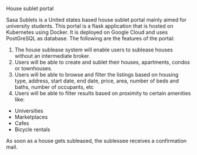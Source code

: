 House sublet portal

Sasa Sublets is a United states based house sublet portal mainly aimed for university students.
This portal is a flask application that is hosted on Kubernetes using Docker. It is deployed on Google Cloud and uses PostGreSQL as database.
The following are the features of the portal:
1. The house sublease system will enable users to sublease houses without an intermediate broker.
2.	Users will be able to create and sublet their houses, apartments, condos or townhouses.
3.	Users will be able to browse and filter the listings based on housing type, address, start date, end date, price, area, number of beds and baths, number of occupants, etc
4.	Users will be able to filter results based on proximity to certain amenities like:
  -	Universities
  -	Marketplaces
  -	Cafes
  -	Bicycle rentals

As soon as a house gets subleased, the sublessee receives a confirmation mail.
